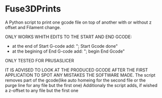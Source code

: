 # Fuse3DPrints
A Python script to print one gcode file on top of another with or without z offset and Filament change. 

ONLY WORKS WHITH EDITS TO THE START AND END GCODE: 
- at the end of Start G-code add: "; Start Gcode done"
- at the begining of End G-code add: "; begin End Gcode"

ONLY TESTED FOR PRUSASLICER

IT IS ADVISED TO LOOK AT THE PRODUCED GCODE AFTER THE FIRST APPLICATION TO SPOT ANY MISTAKES THE SOFTWARE MADE.
The script removes part of the gcode(like auto homeing for the second file or the purge line for any file but the first one) 
Additionaly the script adds, if wished a z-offset to any file but the first one
